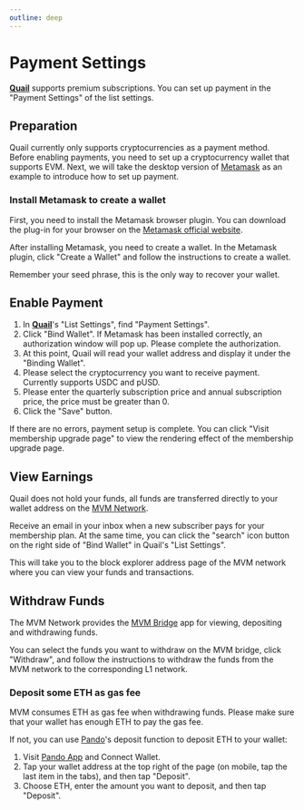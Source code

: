 ```yaml
---
outline: deep
---
```


# Payment Settings

**[Quail](https://quail.ink "Quail Official Website")** supports premium subscriptions. You can set up payment in the "Payment Settings" of the list settings.

## Preparation

Quail currently only supports cryptocurrencies as a payment method. Before enabling payments, you need to set up a cryptocurrency wallet that supports EVM. Next, we will take the desktop version of [Metamask](https://metamask.io/) as an example to introduce how to set up payment.

### Install Metamask to create a wallet

First, you need to install the Metamask browser plugin. You can download the plug-in for your browser on the [Metamask official website](https://metamask.io/).

After installing Metamask, you need to create a wallet. In the Metamask plugin, click "Create a Wallet" and follow the instructions to create a wallet.

Remember your seed phrase, this is the only way to recover your wallet.

## Enable Payment

1. In **[Quail](https://quail.ink "Quail Official Website")**'s "List Settings", find "Payment Settings".
2. Click "Bind Wallet". If Metamask has been installed correctly, an authorization window will pop up. Please complete the authorization.
3. At this point, Quail will read your wallet address and display it under the "Binding Wallet".
4. Please select the cryptocurrency you want to receive payment. Currently supports USDC and pUSD.
5. Please enter the quarterly subscription price and annual subscription price, the price must be greater than 0.
6. Click the "Save" button.

If there are no errors, payment setup is complete. You can click "Visit membership upgrade page" to view the rendering effect of the membership upgrade page.

## View Earnings

Quail does not hold your funds, all funds are transferred directly to your wallet address on the [MVM Network](https://mvm.app).

Receive an email in your inbox when a new subscriber pays for your membership plan. At the same time, you can click the "search" icon button on the right side of "Bind Wallet" in Quail's "List Settings".

This will take you to the block explorer address page of the MVM network where you can view your funds and transactions.

## Withdraw Funds

The MVM Network provides the [MVM Bridge](https://bridge.mvm.app/) app for viewing, depositing and withdrawing funds.

You can select the funds you want to withdraw on the MVM bridge, click "Withdraw", and follow the instructions to withdraw the funds from the MVM network to the corresponding L1 network.

### Deposit some ETH as gas fee

MVM consumes ETH as gas fee when withdrawing funds. Please make sure that your wallet has enough ETH to pay the gas fee. 

If not, you can use [Pando](https://pando.im "Pando Official Website")'s deposit function to deposit ETH to your wallet:

1. Visit [Pando App](https://app.pando.im/) and Connect Wallet.
2. Tap your wallet address at the top right of the page (on mobile, tap the last item in the tabs), and then tap "Deposit".
3. Choose ETH, enter the amount you want to deposit, and then tap "Deposit".
